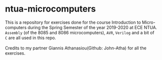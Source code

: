 # ntua-microcomputers
This is a repository for exercises done for the course Introduction to Micro-computers during the Spring Semester of the year 2019-2020 at ECE NTUA.  \
`Assembly` (of the 8085 and 8086 microcomputers), `AVR`, `Verilog` and a bit of `C` are all used in this repo.\
\
Credits to my partner Giannis Athanasiou(Github: John-Atha) for all the exercises.
